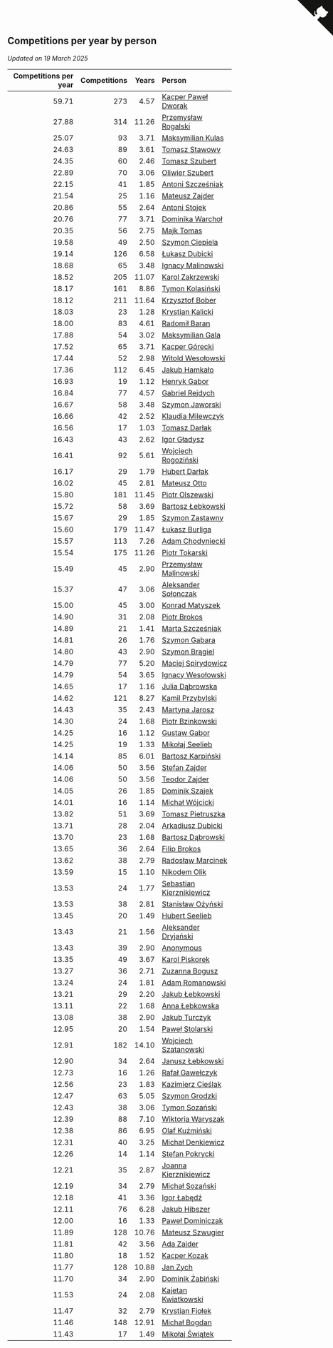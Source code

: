 ## Competitions per year by person

*Updated on 19 March 2025*

| Competitions per year | Competitions | Years | Person |
| ---: | ---: | ---: | :--- |
| 59.71 | 273 | 4.57 | [Kacper Paweł Dworak](https://www.worldcubeassociation.org/persons/2020DWOR01) |
| 27.88 | 314 | 11.26 | [Przemysław Rogalski](https://www.worldcubeassociation.org/persons/2013ROGA02) |
| 25.07 | 93 | 3.71 | [Maksymilian Kulas](https://www.worldcubeassociation.org/persons/2021KULA02) |
| 24.63 | 89 | 3.61 | [Tomasz Stawowy](https://www.worldcubeassociation.org/persons/2021STAW01) |
| 24.35 | 60 | 2.46 | [Tomasz Szubert](https://www.worldcubeassociation.org/persons/2022SZUB02) |
| 22.89 | 70 | 3.06 | [Oliwier Szubert](https://www.worldcubeassociation.org/persons/2022SZUB01) |
| 22.15 | 41 | 1.85 | [Antoni Szcześniak](https://www.worldcubeassociation.org/persons/2023SZCZ04) |
| 21.54 | 25 | 1.16 | [Mateusz Zajder](https://www.worldcubeassociation.org/persons/2024ZAJD01) |
| 20.86 | 55 | 2.64 | [Antoni Stojek](https://www.worldcubeassociation.org/persons/2022STOJ03) |
| 20.76 | 77 | 3.71 | [Dominika Warchoł](https://www.worldcubeassociation.org/persons/2021WARC01) |
| 20.35 | 56 | 2.75 | [Majk Tomas](https://www.worldcubeassociation.org/persons/2022TOMA05) |
| 19.58 | 49 | 2.50 | [Szymon Ciepiela](https://www.worldcubeassociation.org/persons/2022CIEP01) |
| 19.14 | 126 | 6.58 | [Łukasz Dubicki](https://www.worldcubeassociation.org/persons/2018DUBI01) |
| 18.68 | 65 | 3.48 | [Ignacy Malinowski](https://www.worldcubeassociation.org/persons/2021MALI02) |
| 18.52 | 205 | 11.07 | [Karol Zakrzewski](https://www.worldcubeassociation.org/persons/2014ZAKR01) |
| 18.17 | 161 | 8.86 | [Tymon Kolasiński](https://www.worldcubeassociation.org/persons/2016KOLA02) |
| 18.12 | 211 | 11.64 | [Krzysztof Bober](https://www.worldcubeassociation.org/persons/2013BOBE01) |
| 18.03 | 23 | 1.28 | [Krystian Kalicki](https://www.worldcubeassociation.org/persons/2023KALI10) |
| 18.00 | 83 | 4.61 | [Radomił Baran](https://www.worldcubeassociation.org/persons/2020BARA02) |
| 17.88 | 54 | 3.02 | [Maksymilian Gala](https://www.worldcubeassociation.org/persons/2022GALA01) |
| 17.52 | 65 | 3.71 | [Kacper Górecki](https://www.worldcubeassociation.org/persons/2021GORE01) |
| 17.44 | 52 | 2.98 | [Witold Wesołowski](https://www.worldcubeassociation.org/persons/2022WESO01) |
| 17.36 | 112 | 6.45 | [Jakub Hamkało](https://www.worldcubeassociation.org/persons/2018HAMK01) |
| 16.93 | 19 | 1.12 | [Henryk Gabor](https://www.worldcubeassociation.org/persons/2024GABO02) |
| 16.84 | 77 | 4.57 | [Gabriel Rejdych](https://www.worldcubeassociation.org/persons/2020REJD01) |
| 16.67 | 58 | 3.48 | [Szymon Jaworski](https://www.worldcubeassociation.org/persons/2021JAWO01) |
| 16.66 | 42 | 2.52 | [Klaudia Milewczyk](https://www.worldcubeassociation.org/persons/2022MILE05) |
| 16.56 | 17 | 1.03 | [Tomasz Darłak](https://www.worldcubeassociation.org/persons/2024DARL01) |
| 16.43 | 43 | 2.62 | [Igor Gładysz](https://www.worldcubeassociation.org/persons/2022GLAD01) |
| 16.41 | 92 | 5.61 | [Wojciech Rogoziński](https://www.worldcubeassociation.org/persons/2019ROGO04) |
| 16.17 | 29 | 1.79 | [Hubert Darłak](https://www.worldcubeassociation.org/persons/2023DARL03) |
| 16.02 | 45 | 2.81 | [Mateusz Otto](https://www.worldcubeassociation.org/persons/2022OTTO01) |
| 15.80 | 181 | 11.45 | [Piotr Olszewski](https://www.worldcubeassociation.org/persons/2013OLSZ02) |
| 15.72 | 58 | 3.69 | [Bartosz Łebkowski](https://www.worldcubeassociation.org/persons/2021LEBK01) |
| 15.67 | 29 | 1.85 | [Szymon Zastawny](https://www.worldcubeassociation.org/persons/2023ZAST01) |
| 15.60 | 179 | 11.47 | [Łukasz Burliga](https://www.worldcubeassociation.org/persons/2013BURL01) |
| 15.57 | 113 | 7.26 | [Adam Chodyniecki](https://www.worldcubeassociation.org/persons/2017CHOD02) |
| 15.54 | 175 | 11.26 | [Piotr Tokarski](https://www.worldcubeassociation.org/persons/2013TOKA01) |
| 15.49 | 45 | 2.90 | [Przemysław Malinowski](https://www.worldcubeassociation.org/persons/2022MALI01) |
| 15.37 | 47 | 3.06 | [Aleksander Sołonczak](https://www.worldcubeassociation.org/persons/2022SOLO01) |
| 15.00 | 45 | 3.00 | [Konrad Matyszek](https://www.worldcubeassociation.org/persons/2022MATY02) |
| 14.90 | 31 | 2.08 | [Piotr Brokos](https://www.worldcubeassociation.org/persons/2023BROK01) |
| 14.89 | 21 | 1.41 | [Marta Szcześniak](https://www.worldcubeassociation.org/persons/2023SZCZ07) |
| 14.81 | 26 | 1.76 | [Szymon Gabara](https://www.worldcubeassociation.org/persons/2023GABA01) |
| 14.80 | 43 | 2.90 | [Szymon Brągiel](https://www.worldcubeassociation.org/persons/2022BRAG03) |
| 14.79 | 77 | 5.20 | [Maciej Spirydowicz](https://www.worldcubeassociation.org/persons/2020SPIR01) |
| 14.79 | 54 | 3.65 | [Ignacy Wesołowski](https://www.worldcubeassociation.org/persons/2021WESO01) |
| 14.65 | 17 | 1.16 | [Julia Dąbrowska](https://www.worldcubeassociation.org/persons/2024DABR01) |
| 14.62 | 121 | 8.27 | [Kamil Przybylski](https://www.worldcubeassociation.org/persons/2016PRZY01) |
| 14.43 | 35 | 2.43 | [Martyna Jarosz](https://www.worldcubeassociation.org/persons/2022JARO01) |
| 14.30 | 24 | 1.68 | [Piotr Bzinkowski](https://www.worldcubeassociation.org/persons/2023BZIN01) |
| 14.25 | 16 | 1.12 | [Gustaw Gabor](https://www.worldcubeassociation.org/persons/2024GABO01) |
| 14.25 | 19 | 1.33 | [Mikołaj Seelieb](https://www.worldcubeassociation.org/persons/2023SEEL04) |
| 14.14 | 85 | 6.01 | [Bartosz Karpiński](https://www.worldcubeassociation.org/persons/2019KARP03) |
| 14.06 | 50 | 3.56 | [Stefan Zajder](https://www.worldcubeassociation.org/persons/2021ZAJD02) |
| 14.06 | 50 | 3.56 | [Teodor Zajder](https://www.worldcubeassociation.org/persons/2021ZAJD03) |
| 14.05 | 26 | 1.85 | [Dominik Szajek](https://www.worldcubeassociation.org/persons/2023SZAJ01) |
| 14.01 | 16 | 1.14 | [Michał Wójcicki](https://www.worldcubeassociation.org/persons/2024WOJC01) |
| 13.82 | 51 | 3.69 | [Tomasz Pietruszka](https://www.worldcubeassociation.org/persons/2021PIET01) |
| 13.71 | 28 | 2.04 | [Arkadiusz Dubicki](https://www.worldcubeassociation.org/persons/2023DUBI01) |
| 13.70 | 23 | 1.68 | [Bartosz Dąbrowski](https://www.worldcubeassociation.org/persons/2023DABR07) |
| 13.65 | 36 | 2.64 | [Filip Brokos](https://www.worldcubeassociation.org/persons/2022BROK03) |
| 13.62 | 38 | 2.79 | [Radosław Marcinek](https://www.worldcubeassociation.org/persons/2022MARC05) |
| 13.59 | 15 | 1.10 | [Nikodem Olik](https://www.worldcubeassociation.org/persons/2024OLIK01) |
| 13.53 | 24 | 1.77 | [Sebastian Kierznikiewicz](https://www.worldcubeassociation.org/persons/2023KIER02) |
| 13.53 | 38 | 2.81 | [Stanisław Ożyński](https://www.worldcubeassociation.org/persons/2022OZYN01) |
| 13.45 | 20 | 1.49 | [Hubert Seelieb](https://www.worldcubeassociation.org/persons/2023SEEL02) |
| 13.43 | 21 | 1.56 | [Aleksander Dryjański](https://www.worldcubeassociation.org/persons/2023DRYJ01) |
| 13.43 | 39 | 2.90 | [Anonymous](https://www.worldcubeassociation.org/persons/2022ANON03) |
| 13.35 | 49 | 3.67 | [Karol Piskorek](https://www.worldcubeassociation.org/persons/2021PISK01) |
| 13.27 | 36 | 2.71 | [Zuzanna Bogusz](https://www.worldcubeassociation.org/persons/2022BOGU01) |
| 13.24 | 24 | 1.81 | [Adam Romanowski](https://www.worldcubeassociation.org/persons/2023ROMA10) |
| 13.21 | 29 | 2.20 | [Jakub Łebkowski](https://www.worldcubeassociation.org/persons/2023LEBK01) |
| 13.11 | 22 | 1.68 | [Anna Łebkowska](https://www.worldcubeassociation.org/persons/2023LEBK04) |
| 13.08 | 38 | 2.90 | [Jakub Turczyk](https://www.worldcubeassociation.org/persons/2022TURC02) |
| 12.95 | 20 | 1.54 | [Paweł Stolarski](https://www.worldcubeassociation.org/persons/2023STOL04) |
| 12.91 | 182 | 14.10 | [Wojciech Szatanowski](https://www.worldcubeassociation.org/persons/2011SZAT01) |
| 12.90 | 34 | 2.64 | [Janusz Łebkowski](https://www.worldcubeassociation.org/persons/2022LEBK01) |
| 12.73 | 16 | 1.26 | [Rafał Gawełczyk](https://www.worldcubeassociation.org/persons/2023GAWE01) |
| 12.56 | 23 | 1.83 | [Kazimierz Cieślak](https://www.worldcubeassociation.org/persons/2023CIES01) |
| 12.47 | 63 | 5.05 | [Szymon Grodzki](https://www.worldcubeassociation.org/persons/2020GROD01) |
| 12.43 | 38 | 3.06 | [Tymon Sozański](https://www.worldcubeassociation.org/persons/2022SOZA01) |
| 12.39 | 88 | 7.10 | [Wiktoria Waryszak](https://www.worldcubeassociation.org/persons/2018WARY01) |
| 12.38 | 86 | 6.95 | [Olaf Kuźmiński](https://www.worldcubeassociation.org/persons/2018KUZM02) |
| 12.31 | 40 | 3.25 | [Michał Denkiewicz](https://www.worldcubeassociation.org/persons/2021DENK01) |
| 12.26 | 14 | 1.14 | [Stefan Pokrycki](https://www.worldcubeassociation.org/persons/2024POKR01) |
| 12.21 | 35 | 2.87 | [Joanna Kierznikiewicz](https://www.worldcubeassociation.org/persons/2022KIER01) |
| 12.19 | 34 | 2.79 | [Michał Sozański](https://www.worldcubeassociation.org/persons/2022SOZA02) |
| 12.18 | 41 | 3.36 | [Igor Łabędź](https://www.worldcubeassociation.org/persons/2021LABE01) |
| 12.11 | 76 | 6.28 | [Jakub Hibszer](https://www.worldcubeassociation.org/persons/2018HIBS01) |
| 12.00 | 16 | 1.33 | [Paweł Dominiczak](https://www.worldcubeassociation.org/persons/2023DOMI21) |
| 11.89 | 128 | 10.76 | [Mateusz Szwugier](https://www.worldcubeassociation.org/persons/2014SZWU01) |
| 11.81 | 42 | 3.56 | [Ada Zajder](https://www.worldcubeassociation.org/persons/2021ZAJD01) |
| 11.80 | 18 | 1.52 | [Kacper Kozak](https://www.worldcubeassociation.org/persons/2023KOZA05) |
| 11.77 | 128 | 10.88 | [Jan Zych](https://www.worldcubeassociation.org/persons/2014ZYCH01) |
| 11.70 | 34 | 2.90 | [Dominik Żabiński](https://www.worldcubeassociation.org/persons/2022ZABI01) |
| 11.53 | 24 | 2.08 | [Kajetan Kwiatkowski](https://www.worldcubeassociation.org/persons/2023KWIA01) |
| 11.47 | 32 | 2.79 | [Krystian Fiołek](https://www.worldcubeassociation.org/persons/2022FIOL01) |
| 11.46 | 148 | 12.91 | [Michał Bogdan](https://www.worldcubeassociation.org/persons/2012BOGD01) |
| 11.43 | 17 | 1.49 | [Mikołaj Świątek](https://www.worldcubeassociation.org/persons/2023SWIA01) |


<a href="https://github.com/maxidragon/wca_statistics_pl" class="github-corner" aria-label="View source on Github"><svg width="80" height="80" viewBox="0 0 250 250" style="fill:#151513; color:#fff; position: absolute; top: 0; border: 0; right: 0;" aria-hidden="true"><path d="M0,0 L115,115 L130,115 L142,142 L250,250 L250,0 Z"></path><path d="M128.3,109.0 C113.8,99.7 119.0,89.6 119.0,89.6 C122.0,82.7 120.5,78.6 120.5,78.6 C119.2,72.0 123.4,76.3 123.4,76.3 C127.3,80.9 125.5,87.3 125.5,87.3 C122.9,97.6 130.6,101.9 134.4,103.2" fill="currentColor" style="transform-origin: 130px 106px;" class="octo-arm"></path><path d="M115.0,115.0 C114.9,115.1 118.7,116.5 119.8,115.4 L133.7,101.6 C136.9,99.2 139.9,98.4 142.2,98.6 C133.8,88.0 127.5,74.4 143.8,58.0 C148.5,53.4 154.0,51.2 159.7,51.0 C160.3,49.4 163.2,43.6 171.4,40.1 C171.4,40.1 176.1,42.5 178.8,56.2 C183.1,58.6 187.2,61.8 190.9,65.4 C194.5,69.0 197.7,73.2 200.1,77.6 C213.8,80.2 216.3,84.9 216.3,84.9 C212.7,93.1 206.9,96.0 205.4,96.6 C205.1,102.4 203.0,107.8 198.3,112.5 C181.9,128.9 168.3,122.5 157.7,114.1 C157.9,116.9 156.7,120.9 152.7,124.9 L141.0,136.5 C139.8,137.7 141.6,141.9 141.8,141.8 Z" fill="currentColor" class="octo-body"></path></svg></a><style>.github-corner:hover .octo-arm{animation:octocat-wave 560ms ease-in-out}@keyframes octocat-wave{0%,100%{transform:rotate(0)}20%,60%{transform:rotate(-25deg)}40%,80%{transform:rotate(10deg)}}@media (max-width:500px){.github-corner:hover .octo-arm{animation:none}.github-corner .octo-arm{animation:octocat-wave 560ms ease-in-out}}</style>
